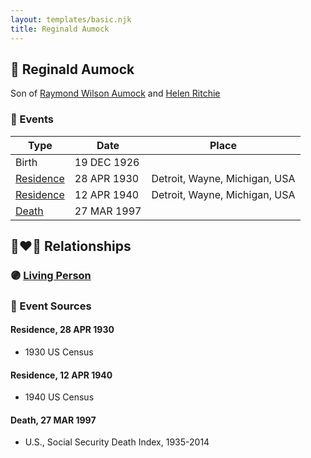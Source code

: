 ```yaml
---
layout: templates/basic.njk
title: Reginald Aumock
---
```

## 🔵 Reginald Aumock

Son of [Raymond Wilson Aumock](/people/1/17962037) and [Helen Ritchie](/people/8/88758866)

### 📆 Events

Type | Date | Place
------ | ------ | ------
Birth | 19 DEC 1926 |
[Residence](#event-3f82086a-dc97-4d26-9c38-1a9503a536e2) | 28 APR 1930 | Detroit, Wayne, Michigan, USA
[Residence](#event-03832705-dcb0-46b6-bc74-b8eba39a4ac0) | 12 APR 1940 | Detroit, Wayne, Michigan, USA
[Death](#event-5c4ee220-31c6-4bbf-b79b-2c835aa77287) | 27 MAR 1997 |

## 👩‍❤️‍👨 Relationships

### 🟣 [Living Person](/people/8/87693036)

### 📰 Event Sources

#### <a id="event-3f82086a-dc97-4d26-9c38-1a9503a536e2"></a> Residence, 28 APR 1930
* 1930 US Census

#### <a id="event-03832705-dcb0-46b6-bc74-b8eba39a4ac0"></a> Residence, 12 APR 1940
* 1940 US Census

#### <a id="event-5c4ee220-31c6-4bbf-b79b-2c835aa77287"></a> Death, 27 MAR 1997
* U.S., Social Security Death Index, 1935-2014
